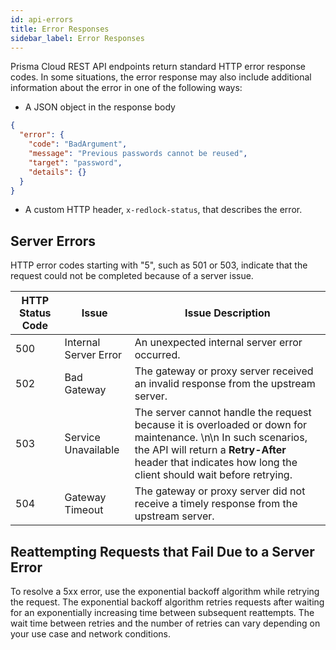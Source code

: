 ```yaml
---
id: api-errors
title: Error Responses
sidebar_label: Error Responses
---
```


Prisma Cloud REST API endpoints return standard HTTP error response codes. In some situations, the error response may also include additional information about the error in one of the following ways:
* A JSON object in the response body
```json
{
  "error": {
    "code": "BadArgument",
    "message": "Previous passwords cannot be reused",
    "target": "password",
    "details": {}
  }
}
```
* A custom HTTP header, `x-redlock-status`, that describes the error.

## Server Errors
HTTP error codes starting with "5", such as 501 or 503, indicate that the request could not be completed because of a server issue.

| HTTP Status Code    | Issue | Issue Description                                                                                   |
| --------------------|-------|-----------------------------------------------------------------------------------------------------| 
| 500 | Internal Server Error | An unexpected internal server error occurred. 
| 502 | Bad Gateway | The gateway or proxy server received an invalid response from the upstream server. 
| 503 | Service Unavailable | The server cannot handle the request because it is overloaded or down for maintenance. \n\n In such scenarios, the API will return a **Retry-After** header that indicates how long the client should wait before retrying.
| 504 | Gateway Timeout | The gateway or proxy server did not receive a timely response from the upstream server. |
## Reattempting Requests that Fail Due to a Server Error
To resolve a 5xx error, use the exponential backoff algorithm while retrying the request. The exponential backoff algorithm retries requests after waiting for an exponentially increasing time between subsequent reattempts. The wait time between retries and the number of retries can vary depending on your use case and network conditions. 
